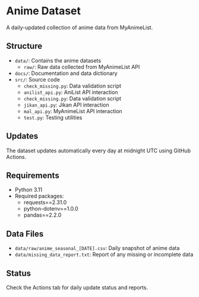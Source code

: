 # Anime Dataset

A daily-updated collection of anime data from MyAnimeList.

## Structure
- `data/`: Contains the anime datasets
  - `raw/`: Raw data collected from MyAnimeList API
- `docs/`: Documentation and data dictionary
- `src/`: Source code
  - `check_missing.py`: Data validation script
  - `anilist_api.py`: AniList API interaction
  - `check_missing.py`: Data validation script
  - `jikan_api.py`: Jikan API interaction
  - `mal_api.py`: MyAnimeList API interaction
  - `test.py`: Testing utilities

## Updates
The dataset updates automatically every day at midnight UTC using GitHub Actions.

## Requirements
- Python 3.11
- Required packages:
  - requests==2.31.0
  - python-dotenv==1.0.0
  - pandas==2.2.0

## Data Files
- `data/raw/anime_seasonal_[DATE].csv`: Daily snapshot of anime data
- `data/missing_data_report.txt`: Report of any missing or incomplete data

## Status
Check the Actions tab for daily update status and reports.